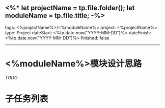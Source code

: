 <%*
let projectName = tp.file.folder();
let moduleName = tp.file.title;
-%>
---
tags: <%projectName%>/<%moduleName%>
project: <%projectName%>
type: Project
dateStart: <%tp.date.now("YYYY-MM-DD")%>
dateFinish: <%tp.date.now("YYYY-MM-DD")%>
finished: false

---

# <%moduleName%>模块设计思路
 *TODO*
# 子任务列表


